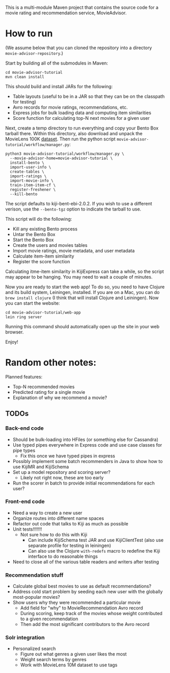 This is a multi-module Maven project that contains the source code for a movie rating and
recommendation service, MovieAdvisor.

How to run
==========

(We assume below that you can cloned the repository into a directory `movie-advisor-repository`.)

Start by building all of the submodules in Maven:
```
cd movie-advisor-tutorial
mvn clean install
```
This should build and install JARs for the following:

- Table layouts (useful to be in a JAR so that they can be on the classpath for testing)
- Avro records for movie ratings, recommendations, etc.
- Express jobs for bulk loading data and computing item similarities
- Score function for calculating top-N next movies for a given user

Next, create a temp directory to run everything and copy your Bento Box tarball there.  Within this
directory, also download and unpack the MovieLens 100K
[dataset](http://files.grouplens.org/datasets/movielens/ml-100k.zip).  Then run the
python script `movie-advisor-tutorial/workflow/manager.py`:
```
python3 movie-advisor-tutorial/workflow/manager.py \
  --movie-advisor-home=movie-advisor-tutorial \
  install-bento \
  import-user-info \
  create-tables \
  import-ratings \
  import-movie-info \
  train-item-item-cf \
  register-freshener \
  --kill-bento
```
The script defaults to kiji-bent-ebi-2.0.2.  If you wish to use a different verison, use the
`--bento-tgz` option to indicate the tarball to use.

This script will do the following:

- Kill any existing Bento process
- Untar the Bento Box
- Start the Bento Box
- Create the users and movies tables
- Import movie ratings, movie metadata, and user metadata
- Calculate item-item similarity
- Register the score function

Calculating itme-item similarity in KijiExpress can take a while, so the script may appear to be
hanging.  You may need to wait a couple of minutes.

Now you are ready to start the web app!  To do so, you need to have Clojure and its build system,
Leiningen, installed.  If you are on a Mac, you can do `brew install clojure` (I think that will
install Clojure and Leiningen).  Now you can start the website:
```
cd movie-advisor-tutorial/web-app
lein ring server
```
Running this command should automatically open up the site in your web browser.

Enjoy!




Random other notes:
===================

Planned features:

- Top-N recommended movies
- Predicted rating for a single movie
- Explanation of why we recommend a movie?

TODOs
-----

### Back-end code

- Should be bulk-loading into HFiles (or something else for Cassandra)
- Use typed pipes everywhere in Express code and use case classes for pipe types
  - Fix this once we have typed pipes in express
- Possibly implement some batch recommenders in Java to show how to use KijiMR and KijiSchema
- Set up a model repository and scoring server?
  - Likely not right now, these are too early
- Run the scorer in batch to provide initial recommendations for each user?


### Front-end code

- Need a way to create a new user
- Organize routes into different name spaces
- Refactor out code that talks to Kiji as much as possible
- Unit tests!!!!!!!
  - Not sure how to do this with Kiji
    - Can include KijiSchema test JAR and use KijiClientTest (also use separate profile for testing
      in leiningen)
    - Can also use the Clojure `with-redefs` macro to redefine the Kiji interface to do reasonable
      things
- Need to close all of the various table readers and writers after testing


### Recommendation stuff

- Calculate global best movies to use as default recommendations?
- Address cold start problem by seeding each new user with the globally most-popular movies?
- Show users why they were recommended a particular movie
  - Add field for "why" to MovieRecommendation Avro record
  - During scoring, keep track of the movies whose weight contributed to a given recommendation
  - Then add the most significant contributors to the Avro record


### Solr integration

- Personalized search
  - Figure out what genres a given user likes the most
  - Weight search terms by genres
  - Work with MovieLens 10M dataset to use tags



